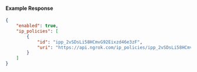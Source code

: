 <!-- Code generated for API Clients. DO NOT EDIT. -->

#### Example Response

```json
{
	"enabled": true,
	"ip_policies": [
		{
			"id": "ipp_2vSDsLi58HCmvG92Eixzd46e3zF",
			"uri": "https://api.ngrok.com/ip_policies/ipp_2vSDsLi58HCmvG92Eixzd46e3zF"
		}
	]
}
```

